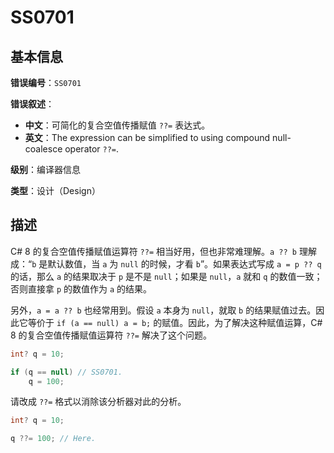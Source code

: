 ﻿# SS0701
## 基本信息

**错误编号**：`SS0701`

**错误叙述**：

* **中文**：可简化的复合空值传播赋值 `??=` 表达式。
* **英文**：The expression can be simplified to using compound null-coalesce operator `??=`.

**级别**：编译器信息

**类型**：设计（Design）

## 描述

C# 8 的复合空值传播赋值运算符 `??=` 相当好用，但也非常难理解。`a ?? b` 理解成：“`b` 是默认数值，当 `a` 为 `null` 的时候，才看 `b`”。如果表达式写成 `a = p ?? q` 的话，那么 `a` 的结果取决于 `p` 是不是 `null`；如果是 `null`，`a` 就和 `q` 的数值一致；否则直接拿 `p` 的数值作为 `a` 的结果。

另外，`a = a ?? b` 也经常用到。假设 `a` 本身为 `null`，就取 `b` 的结果赋值过去。因此它等价于 `if (a == null) a = b;` 的赋值。因此，为了解决这种赋值运算，C# 8 的复合空值传播赋值运算符 `??=` 解决了这个问题。

```csharp
int? q = 10;

if (q == null) // SS0701.
    q = 100;
```

请改成 `??=` 格式以消除该分析器对此的分析。

```csharp
int? q = 10;

q ??= 100; // Here.
```